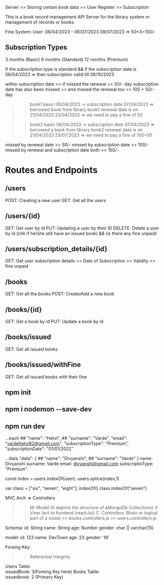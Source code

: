 Server  >> Storing certain book data
        >> User Register
        >> Subscription


This is a book record management API Server for the library system or management of records or books.

Fine System:
User: 06/04/2023 - 06/07/2023
09/07/2023 => 50*3=150/-


## Subscription Types
3 months (Basic)
6 months (Standard)
12 months (Premium)

If the subscription type is standard && if the subscription date is 06/04/2023
=> then subscription valid till 06/10/2023

within subscription date >> if missed the renewal >> 50/- day
subscription date has also been missed >> and missed the renewal too >> 100 + 50/- day


>> book1
>> basic
>> 06/04/2023 -> subscription date
>> 07/04/2023 => borrowed book from library
>> book1 renewal date is on 21/04/2023
>> 23/04/2023 => we need to pay a fine of 50


>> book2
>> basic
>> 06/04/2023 -> subscription date
>> 07/04/2023 => borrowed a book from library
>> book2 renewal date is on 21/04/2023
>> 23/07/2023 => we need to pay a fine of 100+50

missed by renewal date >> 50/-
missed by subscription date >> 100/-
missed by renewal and subscription date both >> 150/-

# Routes and Endpoints

## /users
POST: Creating a new user
GET: Get all the users

## /users/{id}
GET: Get user by id
PUT: Updating a user by their ID
DELETE: Delete a user by id (chk if he/she still have an issued book) && (is there any fine unpaid)

## /users/subscription_details/{id}
GET: Get user subscription details
        >> Date of Subscription
        >> Validity
        >> fine unpaid

## /books
GET: Get all the books
POST: Create/Add a new book

## /books/{id}
GET: Get a book by id
PUT: Update a book by id

## /books/issued
GET: Get all issued books

## /books/issued/withFine
GET: Get all issued books with their fine


## npm init
## npm i nodemon --save-dev
## npm run dev

...each
     ## "name": "Hetvi",
     ## "surname": "Varde",
      "email": "vardehetvi82@gmail.com",
      "subscriptionType": "Premium",
      "subscriptionDate": "01/01/2022"

...data
  "data": {
    ## "name": "Divyanshi",
    ## "surname": "Varde"
  }
name: Divyanshi
surname: Varde
email: divyanshi@gmail.com
subscriptioType: "Premium"

const index = users.indexOf(user);
users.splice(index,1)

var class = ["six", "seven", "eight"];
indexOf()
class.indexOf("seven")

MVC Arch => Controllers
  >> M: Model (It depicts the structure of aMongoDb Collections)
  >> V: View (wrt to frontend (reactJs))
  >> C: Controllers (Brain or logical part of a route)
        >> books.controllers.js
        >> users.controllers.js

Schema:
id: String
name: String
age: Number
gender: char || varchar(15)

model:
id: 123
name: DevTown
age: 23
gender: 'M'

<!-- Samsung Galaxy M31
amazon: 18k
flipkart: 17k -->

Foreing Key:
>> Referential Integrity

Users Table:                           
issuedBook: 3(Foreing Key here)
Books Table:       
issuedbook: 2 (Primary Key)
